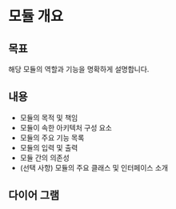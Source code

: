 # 모듈 개요

## 목표
해당 모듈의 역할과 기능을 명확하게 설명합니다.

## 내용
- 모듈의 목적 및 책임
- 모듈이 속한 아키텍처 구성 요소
- 모듈의 주요 기능 목록
- 모듈의 입력 및 출력
- 모듈 간의 의존성
- (선택 사항) 모듈의 주요 클래스 및 인터페이스 소개

## 다이어 그램